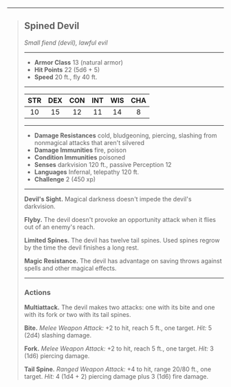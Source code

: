 ***
> ## Spined Devil
> *Small fiend (devil), lawful evil*
> 
> ***
> 
> - **Armor Class** 13 (natural armor)
> - **Hit Points** 22 (5d6 + 5)
> - **Speed** 20 ft., fly 40 ft.
> 
> ***
> 
> |STR|DEX|CON|INT|WIS|CHA|
> |:---:|:---:|:---:|:---:|:---:|:---:|
> |10|15|12|11|14|8|
> 
> ***
> 
> - **Damage Resistances** cold, bludgeoning, piercing, slashing from nonmagical attacks that aren't silvered
> - **Damage Immunities** fire, poison
> - **Condition Immunities** poisoned
> - **Senses** darkvision 120 ft., passive Perception 12
> - **Languages** Infernal, telepathy 120 ft.
> - **Challenge** 2 (450 xp)
> 
> ***
> 
> **Devil's Sight.** Magical darkness doesn't impede the devil's darkvision.
> 
> **Flyby.** The devil doesn't provoke an opportunity attack when it flies out of an enemy's reach.
> 
> **Limited Spines.** The devil has twelve tail spines. Used spines regrow by the time the devil finishes a long rest.
> 
> **Magic Resistance.** The devil has advantage on saving throws against spells and other magical effects.
> 
> ***
> 
> ### Actions
> **Multiattack.** The devil makes two attacks: one with its bite and one with its fork or two with its tail spines.
> 
> **Bite.** *Melee Weapon Attack:* +2 to hit, reach 5 ft., one target. *Hit:* 5 (2d4) slashing damage.
> 
> **Fork.** *Melee Weapon Attack:* +2 to hit, reach 5 ft., one target. *Hit:* 3 (1d6) piercing damage.
> 
> **Tail Spine.** *Ranged Weapon Attack:* +4 to hit, range 20/80 ft., one target. *Hit:* 4 (1d4 + 2) piercing damage plus 3 (1d6) fire damage.